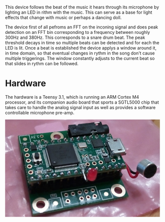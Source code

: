 This device follows the beat of the music it hears through its microphone by lighting an LED in rithm with the music. This can serve as a base for light effects that change with music or perhaps a dancing doll.

The device first of all pefroms an FFT on the inconing signal and does peak detection on an FFT bin corresponding to a frequency between roughly 300Hz and 380Hz. This corresponds to a snare drum beat. The peak threshold decays in time so multiple beats can be detected and for each the LED is lit. Once a beat is established the device applys a window around it, in time domain, so that eventual changes in rythm in the song don't cause multiple triggerings. The window constantly adjusts to the current beat so that slides in rythm can be followed.

Hardware
===========

The hardware is a Teensy 3.1, which is running an ARM Cortex M4 processor, and its companion audio board that sports a SGTL5000 chip that takes care to handle the analog signal input as well as provides a software controllable microphone pre-amp.

![Proto](documentation/proto.png)
